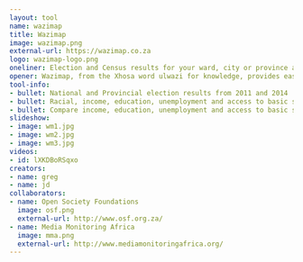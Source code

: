 ```yaml
---
layout: tool
name: wazimap
title: Wazimap
image: wazimap.png
external-url: https://wazimap.co.za
logo: wazimap-logo.png
oneliner: Election and Census results for your ward, city or province across South Africa
opener: Wazimap, from the Xhosa word ulwazi for knowledge, provides easy access to South African census and elenctions data.
tool-info:
- bullet: National and Provincial election results from 2011 and 2014
- bullet: Racial, income, education, unemployment and access to basic services down to ward level
- bullet: Compare income, education, unemployment and access to basic services between different wards, cities, and provinces
slideshow:
- image: wm1.jpg
- image: wm2.jpg
- image: wm3.jpg
videos:
- id: lXKDBoRSqxo
creators:
- name: greg
- name: jd
collaborators:
- name: Open Society Foundations
  image: osf.png
  external-url: http://www.osf.org.za/
- name: Media Monitoring Africa
  image: mma.png
  external-url: http://www.mediamonitoringafrica.org/
---
```


